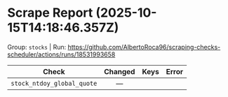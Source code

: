 # Scrape Report (2025-10-15T14:18:46.357Z)

Group: `stocks`  |  Run: https://github.com/AlbertoRoca96/scraping-checks-scheduler/actions/runs/18531993658

| Check | Changed | Keys | Error |
|---|:---:|:--|:--|
| `stock_ntdoy_global_quote` | — |  |  |
